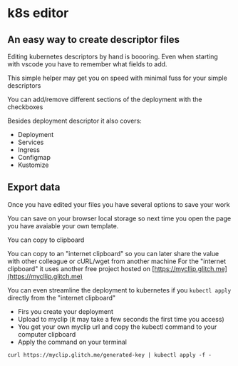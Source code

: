 # k8s editor 
## An easy way to create descriptor files

Editing kubernetes descriptors by hand is boooring.
Even when starting with vscode you have to remember what fields to add.

This simple helper may get you on speed with minimal fuss for your simple descriptors

You can add/remove different sections of the deployment with the checkboxes

Besides deployment descriptor it also covers:
- Deployment
- Services
- Ingress
- Configmap
- Kustomize

## Export data

Once you have edited your files you have several options to save your work

You can save on your browser local storage so next time you open the page you have avaiable your own template.

You can copy to clipboard

You can copy to an "internet clipboard" so you can later share the value with other colleague or cURL/wget from another machine
For the "internet clipboard" it uses another free project hosted on [https://mycllip.glitch.me](https://mycllip.glitch.me)

You can even streamline the deployment to kubernetes if you `kubectl apply` directly from the "internet clipboard"
- Firs you create your deployment
- Upload to myclip (it may take a few seconds the first time you access)
- You get your own myclip url and copy the kubectl command to your computer clipboard
- Apply the command on your terminal
```
curl https://myclip.glitch.me/generated-key | kubectl apply -f -
```

